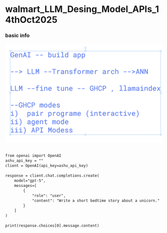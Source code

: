 # walmart_LLM_Desing_Model_APIs_14thOct2025

### basic info 

<img src="rev1.png">

## 

```
from openai import OpenAI
ashu_api_key = "" 
client = OpenAI(api_key=ashu_api_key)

response = client.chat.completions.create(
    model="gpt-5",
    messages=[
        {
            "role": "user",
            "content": "Write a short bedtime story about a unicorn."
        }
    ]
)

print(response.choices[0].message.content)

```
